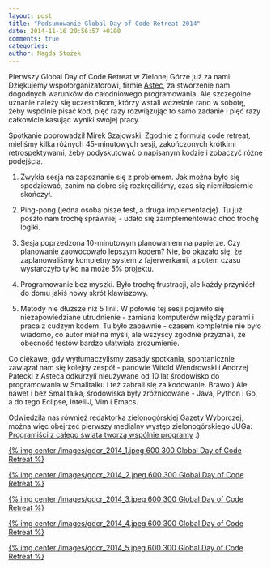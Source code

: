 ```yaml
---
layout: post
title: "Podsumowanie Global Day of Code Retreat 2014"
date: 2014-11-16 20:56:57 +0100
comments: true
categories: 
author: Magda Stożek
---
```

Pierwszy Global Day of Code Retreat w Zielonej Górze już za nami! Dziękujemy współorganizatorowi, firmie <a href="http://www.astec.net/pl/" target="_blank">Astec</a>, za stworzenie nam dogodnych warunków do całodniowego programowania. Ale szczególne uznanie należy się uczestnikom, którzy wstali wcześnie rano w sobotę, żeby wspólnie pisać kod, pięć razy rozwiązując to samo zadanie i pięć razy całkowicie kasując wyniki swojej pracy.

Spotkanie poprowadził Mirek Szajowski. Zgodnie z formułą code retreat, mieliśmy kilka różnych 45-minutowych sesji, zakończonych krótkimi retrospektywami, żeby podyskutować o napisanym kodzie i zobaczyć różne podejścia.

<!-- more -->

1.   Zwykła sesja na zapoznanie się z problemem.
Jak można było się spodziewać, zanim na dobre się rozkręciliśmy, czas się niemiłosiernie skończył.

2. Ping-pong (jedna osoba pisze test, a druga implementację). 
Tu już poszło nam trochę sprawniej - udało się zaimplementować choć trochę logiki.

3. Sesja poprzedzona 10-minutowym planowaniem na papierze.
Czy planowanie zaowocowało lepszym kodem? Nie, bo okazało się, że zaplanowaliśmy kompletny system z fajerwerkami, a potem czasu wystarczyło tylko na może 5% projektu.

4. Programowanie bez myszki.
Było trochę frustracji, ale każdy przyniósł do domu jakiś nowy skrót klawiszowy.

5. Metody nie dłuższe niż 5 linii.
W połowie tej sesji pojawiło się niezapowiedziane utrudnienie - zamiana komputerów między parami i praca z cudzym kodem. Tu było zabawnie - czasem kompletnie nie było wiadomo, co autor miał na myśli, ale wszyscy zgodnie przyznali, że obecność testów bardzo ułatwiała zrozumienie.

Co ciekawe, gdy wytłumaczyliśmy zasady spotkania, spontanicznie zawiązał nam się kolejny zespół - panowie Witold Wendrowski i Andrzej Patecki z Asteca odkurzyli nieużywane od 10 lat środowisko do programowania w Smalltalku i też zabrali się za kodowanie. Brawo:) Ale nawet i bez Smalltalka, środowiska były zróżnicowane - Java, Python i Go, a do tego Eclipse, IntelliJ, Vim i Emacs. 

Odwiedziła nas również redaktorka zielonogórskiej Gazety Wyborczej, można więc obejrzeć pierwszy medialny występ zielonogórskiego JUGa: <a href="http://zielonagora.gazeta.pl/zielonagora/1,35182,16973093,Programisci_z_calego_swiata_tworza_wspolnie_programy.html" target="_blank">Programiści z całego świata tworzą wspólnie programy</a> :)

[{% img center /images/gdcr_2014_1.jpeg 600 300 Global Day of Code Retreat %}](/images/gdcr_2014_1.jpeg)

[{% img center /images/gdcr_2014_2.jpeg 600 300 Global Day of Code Retreat %}](/images/gdcr_2014_2.jpeg)

[{% img center /images/gdcr_2014_3.jpeg 600 300 Global Day of Code Retreat %}](/images/gdcr_2014_3.jpeg)

[{% img center /images/gdcr_2014_4.jpeg 600 300 Global Day of Code Retreat %}](/images/gdcr_2014_4.jpeg)

[{% img center /images/gdcr_2014_5.jpeg 600 300 Global Day of Code Retreat %}](/images/gdcr_2014_5.jpeg)